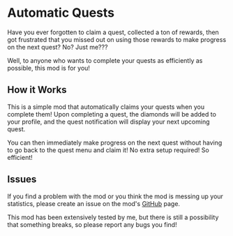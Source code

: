 # Automatic Quests

Have you ever forgotten to claim a quest, collected a ton of rewards, then got frustrated that you missed out on using those rewards to make progress on the next quest? No? Just me???

Well, to anyone who wants to complete your quests as efficiently as possible, this mod is for you!

## How it Works

This is a simple mod that automatically claims your quests when you complete them! Upon completing a quest, the diamonds will be added to your profile, and the quest notification will display your next upcoming quest. 

You can then immediately make progress on the next quest without having to go back to the quest menu and claim it! No extra setup required! So efficient!

## Issues

If you find a problem with the mod or you think the mod is messing up your statistics, please create an issue on the mod's [GitHub](https://github.com/glow13/AutomaticQuests/issues) page.

This mod has been extensively tested by me, but there is still a possibility that something breaks, so please report any bugs you find!